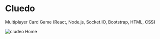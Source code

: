 # Cluedo
Multiplayer Card Game (React, Node.js, Socket.IO, Bootstrap, HTML, CSS)

![cludeo Home](/front-end/src/images/d1.png)
